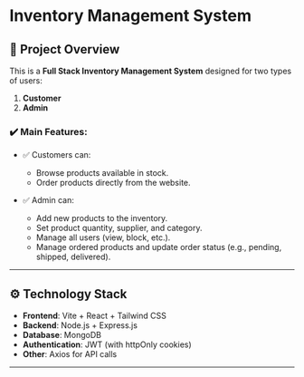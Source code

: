 # Inventory Management System

## 🚀 Project Overview
This is a **Full Stack Inventory Management System** designed for two types of users:
1. **Customer**
2. **Admin**

### ✔️ Main Features:
- ✅ Customers can:
    - Browse products available in stock.
    - Order products directly from the website.

- ✅ Admin can:
    - Add new products to the inventory.
    - Set product quantity, supplier, and category.
    - Manage all users (view, block, etc.).
    - Manage ordered products and update order status (e.g., pending, shipped, delivered).

---

## ⚙️ Technology Stack
- **Frontend**: Vite + React + Tailwind CSS  
- **Backend**: Node.js + Express.js  
- **Database**: MongoDB  
- **Authentication**: JWT (with httpOnly cookies)  
- **Other**: Axios for API calls  

---
